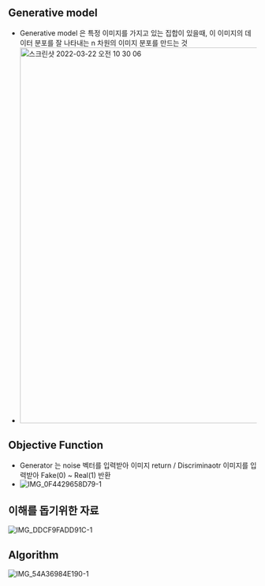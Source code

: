 ## Generative model 
- Generative model 은 특정 이미지를 가지고 있는 집합이 있을때, 이 이미지의 데이터 분포를 잘 나타내는 n 차원의 이미지 분포를 만드는 것
- <img width="762" alt="스크린샷 2022-03-22 오전 10 30 06" src="https://user-images.githubusercontent.com/98244339/159413711-464c2f4f-bc6b-4487-bdc5-057dac16d72b.png">


## Objective Function
- Generator 는 noise 벡터를 입력받아 이미지 return / Discriminaotr 이미지를 입력받아 Fake(0) ~ Real(1) 반환
- ![IMG_0F4429658D79-1](https://user-images.githubusercontent.com/98244339/159410207-49c32020-842c-403b-8097-3e481378c52b.jpeg)

## 이해를 돕기위한 자료
![IMG_DDCF9FADD91C-1](https://user-images.githubusercontent.com/98244339/159410700-0ccdb23e-c849-401e-8432-5547516d06ac.jpeg)

## Algorithm
![IMG_54A36984E190-1](https://user-images.githubusercontent.com/98244339/159411200-b0263341-57ba-43d5-b0ff-ebffc91ac0fe.jpeg)

